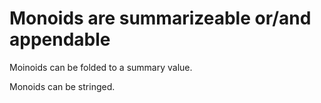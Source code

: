 # Monoids are summarizeable or/and appendable

Moinoids can be folded to a summary value.

Monoids can be stringed.